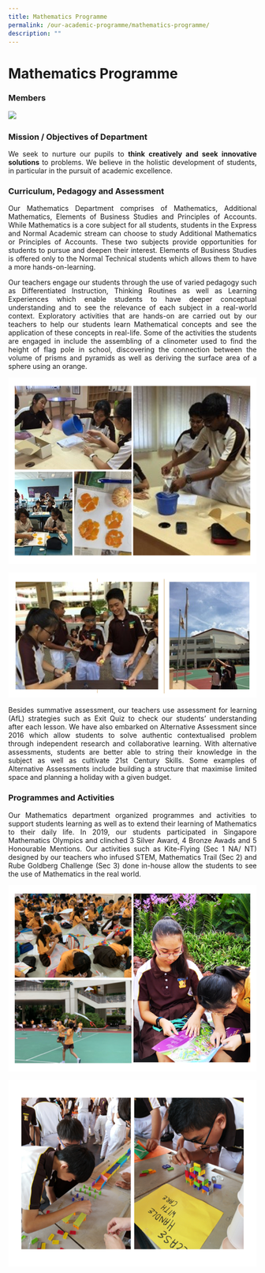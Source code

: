 ```yaml
---
title: Mathematics Programme
permalink: /our-academic-programme/mathematics-programme/
description: ""
---
```

# Mathematics Programme

### Members

![](/images/Our%20Academic%20Programme/Math/Math%20Dept%202019.png)

### Mission / Objectives of Department

<p style="text-align: justify;">We seek to nurture our pupils to <b>think creatively and seek innovative solutions</b> to problems. We believe in the holistic development of students, in particular in the pursuit of academic excellence.</p>

### Curriculum, Pedagogy and Assessment

<p style="text-align: justify;">Our Mathematics Department comprises of Mathematics, Additional Mathematics, Elements of Business Studies and Principles of Accounts. While Mathematics is a core subject for all students, students in the Express and Normal Academic stream can choose to study Additional Mathematics or Principles of Accounts. These two subjects provide opportunities for students to pursue and deepen their interest. Elements of Business Studies is offered only to the Normal Technical students which allows them to have a more hands-on-learning.</p>

<p style="text-align: justify;">Our teachers engage our students through the use of varied pedagogy such as Differentiated Instruction, Thinking Routines as well as Learning Experiences which enable students to have deeper conceptual understanding and to see the relevance of each subject in a real-world context. Exploratory activities that are hands-on are carried out by our teachers to help our students learn Mathematical concepts and see the application of these concepts in real-life. Some of the activities the students are engaged in include the assembling of a clinometer used to find the height of flag pole in school, discovering the connection between the volume of prisms and pyramids as well as deriving the surface area of a sphere using an orange.</p>

![](/images/Our%20Academic%20Programme/Math/CPA_1.png)

![](/images/Our%20Academic%20Programme/Math/CPA_2.png)

<p style="text-align: justify;">Besides summative assessment, our teachers use assessment for learning (AfL) strategies such as Exit Quiz to check our students’ understanding after each lesson. We have also embarked on Alternative Assessment since 2016 which allow students to solve authentic contextualised problem through independent research and collaborative learning. With alternative assessments, students are better able to string their knowledge in the subject as well as cultivate 21st Century Skills. Some examples of Alternative Assessments include building a structure that maximise limited space and planning a holiday with a given budget. </p>

### Programmes and Activities

<p style="text-align: justify;">Our Mathematics department organized programmes and activities to support students learning as well as to extend their learning of Mathematics to their daily life. In 2019, our students participated in Singapore Mathematics Olympics and clinched 3 Silver Award, 4 Bronze Awads and 5 Honourable Mentions. Our activities such as Kite-Flying (Sec 1 NA/ NT) designed by our teachers who infused STEM, Mathematics Trail (Sec 2) and Rube Goldberg Challenge (Sec 3) done in-house allow the students to see the use of Mathematics in the real world.</p>

![](/images/Our%20Academic%20Programme/Math/Activity_1.png)

![](/images/Our%20Academic%20Programme/Math/Activity_2.png)